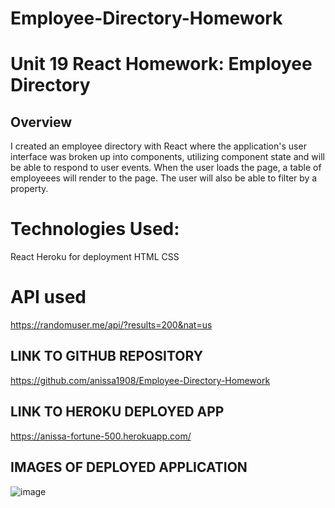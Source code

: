 # Employee-Directory-Homework

# Unit 19 React Homework: Employee Directory

## Overview

I created an employee directory with React where the application's user interface was broken up into components, utilizing component state and will be able to respond to user events. When the user loads the page, a table of employeees will render to the page. The user will also be able to filter by a property.

# Technologies Used:
React
Heroku for deployment
HTML
CSS

# API used
https://randomuser.me/api/?results=200&nat=us

## LINK TO GITHUB REPOSITORY
https://github.com/anissa1908/Employee-Directory-Homework


## LINK TO HEROKU DEPLOYED APP
https://anissa-fortune-500.herokuapp.com/

## IMAGES OF DEPLOYED APPLICATION
![image](./employeedirectory/public/emp_dir.png)

